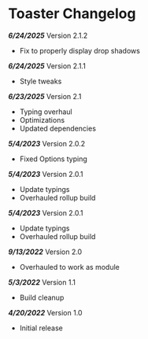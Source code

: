 # Toaster Changelog

***6/24/2025*** Version 2.1.2
   - Fix to properly display drop shadows

***6/24/2025*** Version 2.1.1
   - Style tweaks

***6/23/2025*** Version 2.1
   - Typing overhaul
   - Optimizations
   - Updated dependencies

***5/4/2023*** Version 2.0.2
   - Fixed Options typing

***5/4/2023*** Version 2.0.1
   - Update typings
   - Overhauled rollup build

***5/4/2023*** Version 2.0.1
   - Update typings
   - Overhauled rollup build

***9/13/2022*** Version 2.0
   - Overhauled to work as module

***5/3/2022*** Version 1.1
   - Build cleanup

***4/20/2022*** Version 1.0
   - Initial release
